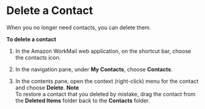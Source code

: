 # Delete a Contact<a name="delete_contact"></a>

When you no longer need contacts, you can delete them\.

**To delete a contact**

1. In the Amazon WorkMail web application, on the shortcut bar, choose the contacts icon\.

1. In the navigation pane, under **My Contacts**, choose **Contacts**\.

1. In the contents pane, open the context \(right\-click\) menu for the contact and choose **Delete**\.
**Note**  
To restore a contact that you deleted by mistake, drag the contact from the **Deleted Items** folder back to the **Contacts** folder\.